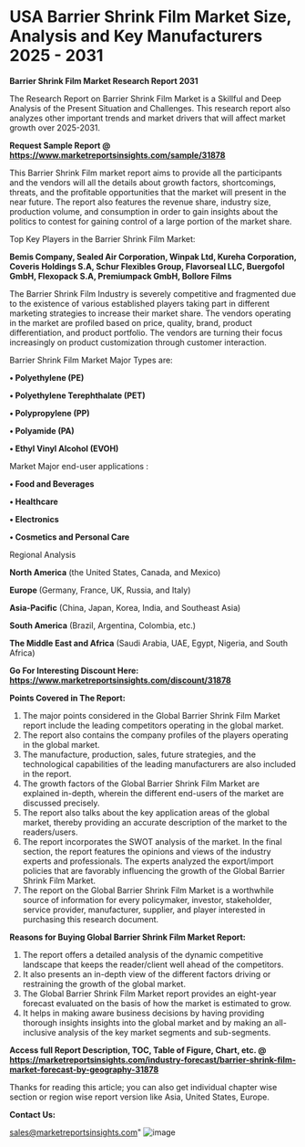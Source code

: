 # USA Barrier Shrink Film Market Size, Analysis and Key Manufacturers 2025 - 2031

<strong>Barrier Shrink Film Market Research Report 2031</strong>

The Research Report on Barrier Shrink Film Market is a Skillful and Deep Analysis of the Present Situation and Challenges. This research report also analyzes other important trends and market drivers that will affect market growth over 2025-2031.

<strong>Request Sample Report @ <a href=https://www.marketreportsinsights.com/sample/31878>https://www.marketreportsinsights.com/sample/31878</a></strong>

This Barrier Shrink Film market report aims to provide all the participants and the vendors will all the details about growth factors, shortcomings, threats, and the profitable opportunities that the market will present in the near future. The report also features the revenue share, industry size, production volume, and consumption in order to gain insights about the politics to contest for gaining control of a large portion of the market share.

Top Key Players in the Barrier Shrink Film Market:

<strong>Bemis Company, Sealed Air Corporation, Winpak Ltd, Kureha Corporation, Coveris Holdings S.A, Schur Flexibles Group, Flavorseal LLC, Buergofol GmbH, Flexopack S.A, Premiumpack GmbH, Bollore Films</strong>

The Barrier Shrink Film Industry is severely competitive and fragmented due to the existence of various established players taking part in different marketing strategies to increase their market share. The vendors operating in the market are profiled based on price, quality, brand, product differentiation, and product portfolio. The vendors are turning their focus increasingly on product customization through customer interaction.

Barrier Shrink Film Market Major Types are:

<strong>• Polyethylene (PE)

• Polyethylene Terephthalate (PET)

• Polypropylene (PP)

• Polyamide (PA)

• Ethyl Vinyl Alcohol (EVOH)</strong>

Market Major end-user applications :

<strong>• Food and Beverages

• Healthcare

• Electronics

• Cosmetics and Personal Care</strong>

Regional Analysis

</u><strong><b>North America</b></strong> (the United States, Canada, and Mexico)

<strong><b>Europe </b></strong>(Germany, France, UK, Russia, and Italy)

<strong><b>Asia-Pacific</b></strong> (China, Japan, Korea, India, and Southeast Asia)

<strong><b>South America</b></strong> (Brazil, Argentina, Colombia, etc.)

<strong><b>The Middle East and Africa</b></strong> (Saudi Arabia, UAE, Egypt, Nigeria, and South Africa)

<strong>Go For Interesting Discount Here: <a href=https://www.marketreportsinsights.com/discount/31878>https://www.marketreportsinsights.com/discount/31878</a></strong>

<strong>Points Covered in The Report:</strong>
<ol>
  <li>The major points considered in the Global Barrier Shrink Film Market report include the leading competitors operating in the global market.</li>
  <li>The report also contains the company profiles of the players operating in the global market.</li>
  <li>The manufacture, production, sales, future strategies, and the technological capabilities of the leading manufacturers are also included in the report.</li>
  <li>The growth factors of the Global Barrier Shrink Film Market are explained in-depth, wherein the different end-users of the market are discussed precisely.</li>
  <li>The report also talks about the key application areas of the global market, thereby providing an accurate description of the market to the readers/users.</li>
  <li>The report incorporates the SWOT analysis of the market. In the final section, the report features the opinions and views of the industry experts and professionals. The experts analyzed the export/import policies that are favorably influencing the growth of the Global Barrier Shrink Film Market.</li>
  <li>The report on the Global Barrier Shrink Film Market is a worthwhile source of information for every policymaker, investor, stakeholder, service provider, manufacturer, supplier, and player interested in purchasing this research document.</li>
</ol>
<strong>Reasons for Buying Global Barrier Shrink Film Market Report:</strong>

<ol>
  <li>The report offers a detailed analysis of the dynamic competitive landscape that keeps the reader/client well ahead of the competitors.</li>
  <li>It also presents an in-depth view of the different factors driving or restraining the growth of the global market.</li>
  <li>The Global Barrier Shrink Film Market report provides an eight-year forecast evaluated on the basis of how the market is estimated to grow.</li>
  <li>It helps in making aware business decisions by having providing thorough insights insights into the global market and by making an all-inclusive analysis of the key market segments and sub-segments.</li>
</ol>
<strong>Access full Report Description, TOC, Table of Figure, Chart, etc. @ <a href=https://marketreportsinsights.com/industry-forecast/barrier-shrink-film-market-forecast-by-geography-31878>https://marketreportsinsights.com/industry-forecast/barrier-shrink-film-market-forecast-by-geography-31878</a></strong>


Thanks for reading this article; you can also get individual chapter wise section or region wise report version like Asia, United States, Europe.

<strong>Contact Us:</strong>

sales@marketreportsinsights.com"
![image](https://github.com/user-attachments/assets/4c0f9b62-6dff-42ba-9891-80bb8e4b7426)
